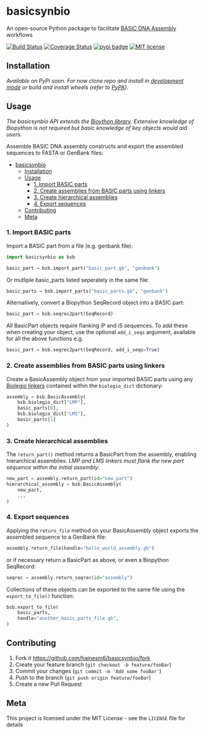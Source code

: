 # basicsynbio

An open-source Python package to facilitate [BASIC DNA Assembly](https://www.basic-assembly.org/about) workflows

[![Build Status][travis_badge]][travis_url]
[![Coverage Status][coverage_badge]][coverage_url]
[![pypi badge][pypi_badge]][pypi_url]
[![MIT license](https://img.shields.io/badge/License-MIT-blue.svg)](https://lbesson.mit-license.org/)

## Installation

*Available on PyPi soon. For now clone repo and install in [development mode][development_url] or build and install wheels (refer to [PyPA](https://www.pypa.io/en/latest/)).*

## Usage

*The basicsynbio API extends the [Bioython library](https://biopython.org/). Extensive knowledge of Biopython is not required but basic knowledge of key objects would aid users.*

Assemble BASIC DNA assembly constructs and export the assembled sequences to FASTA or GenBank files:

- [basicsynbio](#basicsynbio)
  - [Installation](#installation)
  - [Usage](#usage)
    - [1. Import BASIC parts](#1-import-basic-parts)
    - [2. Create assemblies from BASIC parts using linkers](#2-create-assemblies-from-basic-parts-using-linkers)
    - [3. Create hierarchical assemblies](#3-create-hierarchical-assemblies)
    - [4. Export sequences](#4-export-sequences)
  - [Contributing](#contributing)
  - [Meta](#meta)

### 1. Import BASIC parts

Import a BASIC part from a file (e.g. genbank file):

```python
import basicsynbio as bsb

basic_part = bsb.import_part("basic_part.gb", "genbank")
```

Or mutliple basic_parts listed seperately in the same file:

```python
basic_parts = bsb.import_parts("basic_parts.gb", "genbank")
```

Alternatively, convert a Biopython SeqRecord object into a BASIC part:

```python
basic_part = bsb.seqrec2part(SeqRecord)
```

All BasicPart objects require flanking iP and iS sequences. To add these when creating your object, use the optional `add_i_seqs` argument, available for all the above functions e.g.

```python
basic_part = bsb.seqrec2part(SeqRecord, add_i_seqs=True)
```

### 2. Create assemblies from BASIC parts using linkers

Create a BasicAssembly object from your imported BASIC parts using any [Biolegio linkers](https://www.biolegio.com/products-services/basic/) contained within the `biolegio_dict` dictionary:

```python
assembly = bsb.BasicAssembly(
    bsb.biolegio_dict["LMP"],
    basic_parts[0],
    bsb.biolegio_dict["LMS"],
    basic_parts[1]
)
```

### 3. Create hierarchical assemblies

The `return_part()` method returns a BasicPart from the assembly, enabling hierarchical assemblies. *LMP and LMS linkers must flank the new part sequence within the initial assembly*:

```python
new_part = assembly.return_part(id="new_part")
hierarchical_assembly = bsb.BasicAssembly(
    new_part,
    ...
)
```

### 4. Export sequences

Applying the `return_file` method on your BasicAssembly object exports the assembled sequence to a GenBank file:

```python
assembly.return_file(handle="hello_world_assembly.gb")
```

or if necessary return a BasicPart as above, or even a Biopython SeqRecord:

```python
seqrec = assembly.return_seqrec(id="assembly")
```

Collections of these objects can be exported to the same file using the `export_to_file()` function:

```python
bsb.export_to_file(
    basic_parts,
    handle="another_basic_parts_file.gb",
)
```

## Contributing

1. Fork it <https://github.com/hainesm6/basicsynbio/fork>
2. Create your feature branch (`git checkout -b feature/fooBar`)
3. Commit your changes (`git commit -m 'Add some fooBar'`)
4. Push to the branch (`git push origin feature/fooBar`)
5. Create a new Pull Request

## Meta

This project is licensed under the MIT License - see the ``LICENSE`` file for details

[pypi_badge]: https://img.shields.io/pypi/v/basicsynbio.svg
[pypi_url]: https://pypi.python.org/pypi/basicsynbio
[travis_badge]: https://travis-ci.org/hainesm6/basicsynbio.svg
[travis_url]: https://travis-ci.org/hainesm6/basicsynbio
[coverage_badge]: https://coveralls.io/repos/github/hainesm6/basicsynbio/badge.svg?branch=master
[coverage_url]: https://coveralls.io/github/hainesm6/basicsynbio?branch=master
[development_url]: https://packaging.python.org/guides/distributing-packages-using-setuptools/#working-in-development-mode

